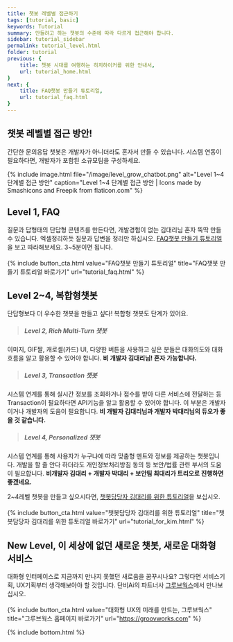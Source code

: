 ```yaml
---
title: 챗봇 레벨별 접근하기   
tags: [tutorial, basic]
keywords: Tutorial
summary: 만들려고 하는 챗봇의 수준에 따라 다르게 접근해야 합니다.
sidebar: tutorial_sidebar
permalink: tutorial_level.html
folder: tutorial
previous: {
    title: 챗봇 시대를 여행하는 히치하이커를 위한 안내서,
    url: tutorial_home.html
}
next: {
    title: FAQ챗봇 만들기 튜토리얼,
    url: tutorial_faq.html
}
---
```



## 챗봇 레벨별 접근 방안!

간단한 문의응답 챗봇은 개발자가 아니더라도 혼자서 만들 수 있습니다. 시스템 연동이 필요하다면, 개발자가 포함된 소규모팀을 구성하세요.

{% include image.html file="/image/level_grow_chatbot.png" alt="Level 1~4 단계별 접근 방안" caption="Level 1~4 단계별 접근 방안 | Icons made by Smashicons and Freepik from flaticon.com" %}





## Level 1, FAQ
질문과 답형태의 단답형 콘텐츠를 만든다면, 개발경험이 없는 김대리님 혼자 뚝딱 만들 수 있습니다. 엑셀정리하듯 질문과 답변을 정리만 하십시오.
[FAQ챗봇 만들기 튜토리얼](tutorial_faq.html)을 보고 따라해보세요. 3~5분이면 됩니다.
<br/><br/>
{% include button_cta.html value="FAQ챗봇 만들기 튜토리얼" title="FAQ챗봇 만들기 튜토리얼 바로가기" url="tutorial_faq.html" %}



## Level 2~4, 복합형챗봇
단답형보다 더 우수한 챗봇을 만들고 싶다! 복합형 챗봇도 단계가 있어요. 

>##### Level 2, Rich Multi-Turn 챗봇
이미지, GIF짤, 캐로셀(카드) UI, 다양한 버튼을 사용하고 싶은 분들은 대화의도와 대화흐름을 알고 활용할 수 있어야 합니다. 
**비 개발자 김대리님! 혼자 가능합니다.**


>##### Level 3, Transaction 챗봇
시스템 연계를 통해 실시간 정보를 조회하거나 접수를 받아 다른 서비스에 전달하는 등 Transaction이 필요하다면 API기능을 알고 활용할 수 있어야 합니다.
이 부분은 개발자이거나 개발자의 도움이 필요합니다. **비 개발자 김대리님과 개발자 박대리님의 듀오가 좋을 것 같습니다.**

>##### Level 4, Personalized 챗봇
시스템 연계를 통해 사용자가 누구냐에 따라 맞춤형 멘트와 정보를 제공하는 챗봇입니다. 개발을 할 줄 안다 하더라도 개인정보처리방침 동의 등 보안/법률 관련 부서의 도움이 필요합니다.
**비개발자 김대리 + 개발자 박대리 + 보안팀 최대리가 트리오로 진행하면 좋겠네요.**

2~4레벨 챗봇을 만들고 싶으시다면, [챗봇담당자 김대리를 위한 튜토리얼](tutorial_for_kim.html, '챗봇담당자 김대리를 위한 튜토리얼 바로가기')을 보십시오. 
<br/><br/>
{% include button_cta.html value="챗봇담당자 김대리를 위한 튜토리얼" title="챗봇담당자 김대리를 위한 튜토리얼 바로가기" url="tutorial_for_kim.html" %}


## New Level, 이 세상에 없던 새로운 챗봇, 새로운 대화형 서비스
대화형 인터페이스로 지금까지 만나지 못했던 새로움을 꿈꾸시나요? 그렇다면 서비스기획, UX기획부터 생각해보아야 할 것입니다. 단비Ai의 파트너사 [그루브웍스](https://groovworks.com)에서 만나보십시오.
<br/><br/>
{% include button_cta.html value="대화형 UX의 미래를 만드는, 그루브웍스" title="그루브웍스 홈페이지 바로가기" url="https://groovworks.com" %}




{% include bottom.html %}
